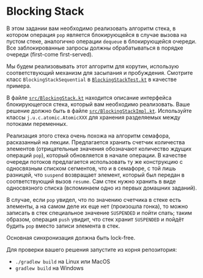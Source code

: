 # Blocking Stack
В этом задании вам необходимо реализовать алгоритм стека, 
в котором операция `pop` является блокирующейся в случае вызова на пустом стеке, 
аналогично операции `dequeue` в блокирующейся очереди. Все заблокированные запросы должны
обрабатываться в порядке очереди (first-come first-served).

Мы будем реализовывать этот алгоритм для корутин, использую соответствующий механизм 
для засыпания и пробуждения. Смотрите класс `BlockingStackSequential` 
в [`BlockingStackTest.kt`](test/BlockingStackTest.kt) в качестве примера.

В файле [`src/BlockingStack.kt`](src/BlockingStack.kt) находится описание интерфейса блокирующегося стека, 
который  вам необходимо реализовать. Ваше решение должно быть в файле [`src/BlockingStackImpl.kt`](src/BlockingStackImpl.kt).
Используйте классы `j.u.c.atomic.AtomicXXX` для хранения разделяемых между потоками переменных.

Реализация этого стека очень похожа на алгоритм семафора, расказанный на лекции. 
Предлагается хранить счетчик количества элементов (отрицательные значения обозначают количество ждущих операций `pop`),
который обновляется в начале операции. В качестве очереди потоков предлагается использовать ту же конструкцию 
с односвязным списком сегментов, что и в семафоре, с той лишь разницей, что `suspend` возвращает элемент, 
который был передан в соответствующий вызов `resume`. Сам стек нужно хранить в виде односвязного списка 
(вспоминаем одно из первых домашних заданий). 

В случае, если `pop` увидел, что по значению счетчика в стеке есть элементы, 
а на самом деле их еще нет (произошла гонка), то можно записать в стек специальное значение 
`SUSPENDED` и пойти спать; таким образом, операция `push` увидит, 
что стек хранит `SUSPENDED` и пойдёт будить `pop` вместо записи элемента в стек.

Основная синхронизация должна быть lock-free.

Для проверки вашего решения запустите из корня репозитория:
* `./gradlew build` на Linux или MacOS
* `gradlew build` на Windows